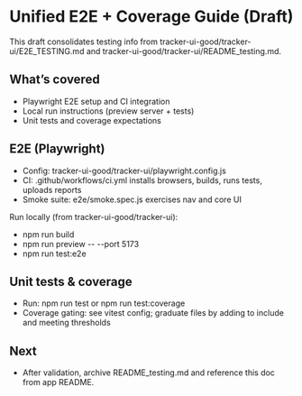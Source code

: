 # Unified E2E + Coverage Guide (Draft)

This draft consolidates testing info from tracker-ui-good/tracker-ui/E2E_TESTING.md and tracker-ui-good/tracker-ui/README_testing.md.

## What’s covered
- Playwright E2E setup and CI integration
- Local run instructions (preview server + tests)
- Unit tests and coverage expectations

## E2E (Playwright)
- Config: tracker-ui-good/tracker-ui/playwright.config.js
- CI: .github/workflows/ci.yml installs browsers, builds, runs tests, uploads reports
- Smoke suite: e2e/smoke.spec.js exercises nav and core UI

Run locally (from tracker-ui-good/tracker-ui):
- npm run build
- npm run preview -- --port 5173
- npm run test:e2e

## Unit tests & coverage
- Run: npm run test or npm run test:coverage
- Coverage gating: see vitest config; graduate files by adding to include and meeting thresholds

## Next
- After validation, archive README_testing.md and reference this doc from app README.
